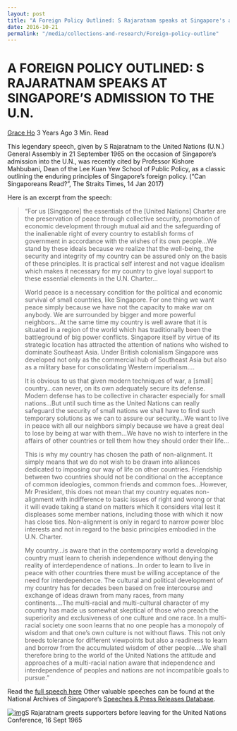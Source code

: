 ```yaml
---
layout: post
title: "A Foreign Policy Outlined: S Rajaratnam speaks at Singapore's admission to UN"
date: 2016-10-21
permalink: "/media/collections-and-research/Foreign-policy-outline"
---
```


# A FOREIGN POLICY OUTLINED: S RAJARATNAM SPEAKS AT SINGAPORE’S ADMISSION TO THE U.N.

[Grace Ho](http://www.nas.gov.sg/blogs/offtherecord/author/nlshgs/) 3 Years Ago 3 Min. Read

This legendary speech, given by S Rajaratnam to the United Nations (U.N.) General Assembly in 21 September 1965 on the occasion of Singapore’s admission into the U.N., was recently cited by Professor Kishore Mahbubani, Dean of the Lee Kuan Yew School of Public Policy, as a classic outlining the enduring principles of Singapore’s foreign policy. (“Can Singaporeans Read?”, The Straits Times, 14 Jan 2017)

Here is an excerpt from the speech:

> “For us [Singapore] the essentials of the [United Nations] Charter are the preservation of peace through collective security, promotion of economic development through mutual aid and the safeguarding of the inalienable right of every country to establish forms of government in accordance with the wishes of its own people…We stand by these ideals because we realize that the well-being, the security and integrity of my country can be assured only on the basis of these principles. It is practical self interest and not vague idealism which makes it necessary for my country to give loyal support to these essential elements in the U.N. Charter…
>
> World peace is a necessary condition for the political and economic survival of small countries, like Singapore. For one thing we want peace simply because we have not the capacity to make war on anybody. We are surrounded by bigger and more powerful neighbors…At the same time my country is well aware that it is situated in a region of the world which has traditionally been the battleground of big power conflicts. Singapore itself by virtue of its strategic location has attracted the attention of nations who wished to dominate Southeast Asia. Under British colonialism Singapore was developed not only as the commercial hub of Southeast Asia but also as a military base for consolidating Western imperialism….
>
> It is obvious to us that given modern techniques of war, a [small] country…can never, on its own adequately secure its defense. Modern defense has to be collective in character especially for small nations…But until such time as the United Nations can really safeguard the security of small nations we shall have to find such temporary solutions as we can to assure our security…We want to live in peace with all our neighbors simply because we have a great deal to lose by being at war with them…We have no wish to interfere in the affairs of other countries or tell them how they should order their life…
>
> This is why my country has chosen the path of non-alignment. It simply means that we do not wish to be drawn into alliances dedicated to imposing our way of life on other countries. Friendship between two countries should not be conditional on the acceptance of common ideologies, common friends and common foes…However, Mr President, this does not mean that my country equates non-alignment with indifference to basic issues of right and wrong or that it will evade taking a stand on matters which it considers vital lest it displeases some member nations, including those with which it now has close ties. Non-alignment is only in regard to narrow power bloc interests and not in regard to the basic principles embodied in the U.N. Charter.
>
> My country…is aware that in the contemporary world a developing country must learn to cherish independence without denying the reality of interdependence of nations…In order to learn to live in peace with other countries there must be willing acceptance of the need for interdependence. The cultural and political development of my country has for decades been based on free intercourse and exchange of ideas drawn from many races, from many continents….The multi-racial and multi-cultural character of my country has made us somewhat skeptical of those who preach the superiority and exclusiveness of one culture and one race. In a multi-racial society one soon learns that no one people has a monopoly of wisdom and that one’s own culture is not without flaws. This not only breeds tolerance for different viewpoints but also a readiness to learn and borrow from the accumulated wisdom of other people….We shall therefore bring to the world of the United Nations the attitude and approaches of a multi-racial nation aware that independence and interdependence of peoples and nations are not incompatible goals to pursue.”

Read the [full speech here](http://www.nas.gov.sg/archivesonline/data/pdfdoc/PressR19650921.pdf)
Other valuable speeches can be found at the National Archives of Singapore’s [Speeches & Press Releases Database](http://www.nas.gov.sg/archivesonline/speeches/).

 

[![img](http://www.nas.gov.sg/blogs/offtherecord/wp-content/uploads/2017/01/19980000679-0009.jpg)](http://www.nas.gov.sg/blogs/offtherecord/wp-content/uploads/2017/01/19980000679-0009.jpg)S Rajaratnam greets supporters before leaving for the United Nations Conference, 16 Sept 1965